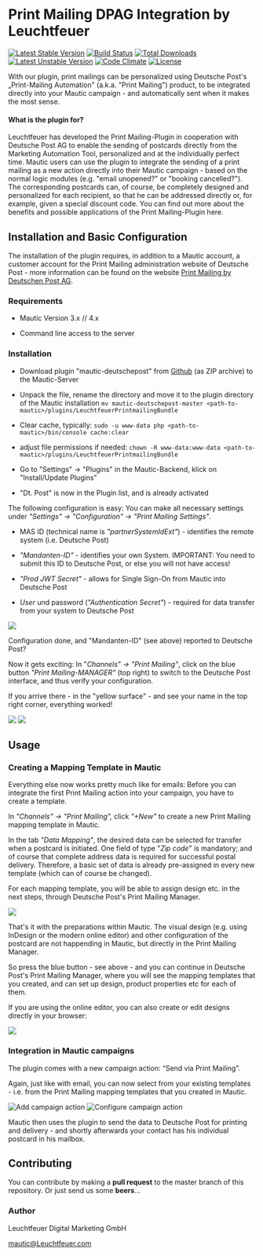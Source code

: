 # Print Mailing DPAG Integration by Leuchtfeuer
[![Latest Stable Version](https://poser.pugx.org/leuchtfeuer/mautic-deutschepost/v/stable)](https://packagist.org/packages/leuchtfeuer/mautic-deutschepost)
[![Build Status](https://github.com/Leuchtfeuer/mautic-deutschepost/workflows/Continous%20Integration/badge.svg)](https://github.com/Leuchtfeuer/mautic-deutschepost/actions)
[![Total Downloads](https://poser.pugx.org/leuchtfeuer/mautic-deutschepost/downloads)](https://packagist.org/packages/leuchtfeuer/mautic-deutschepost)
[![Latest Unstable Version](https://poser.pugx.org/leuchtfeuer/mautic-deutschepost/v/unstable)](https://packagist.org/packages/leuchtfeuer/mautic-deutschepost)
[![Code Climate](https://codeclimate.com/github/Leuchtfeuer/mautic-deutschepost/badges/gpa.svg)](https://codeclimate.com/github/Leuchtfeuer/mautic-deutschepost)
[![License](https://poser.pugx.org/leuchtfeuer/mautic-deutschepost/license)](https://packagist.org/packages/leuchtfeuer/mautic-deutschepost)

With our plugin, print mailings can be personalized using Deutsche Post's „Print-Mailing Automation" (a.k.a. "Print Mailing") product, to be integrated directly into your Mautic campaign - and automatically sent when it makes the most sense.


#### What is the plugin for?
Leuchtfeuer has developed the Print Mailing-Plugin in cooperation with Deutsche Post AG to enable the sending of postcards directly from the Marketing Automation Tool, personalized and at the individually perfect time.
Mautic users can use the plugin to integrate the sending of a print mailing as a new action directly into their Mautic campaign - based on the normal logic modules (e.g. "email unopened?" or "booking cancelled?"). The corresponding postcards can, of course, be completely designed and personalized for each recipient, so that he can be addressed directly or, for example, given a special discount code. You can find out more about the benefits and possible applications of the Print Mailing-Plugin here.

## Installation and Basic Configuration
The installation of the plugin requires, in addition to a Mautic account, a customer account for the Print Mailing administration website of Deutsche Post - more information can be found on the website [Print Mailing by Deutschen Post AG](https://www.deutschepost.de/de/t/printmailing.html).

### Requirements
*   Mautic Version 3.x // 4.x

*   Command line access to the server

### Installation
*   Download plugin "mautic-deutschepost" from [Github](https://ma.leuchtfeuer.com/asset/6:as051-`printmailing`-mautic-integration) (as ZIP archive) to the Mautic-Server

*   Unpack the file, rename the directory and move it to the plugin directory of the Mautic installation
    `mv mautic-deutschepost-master <path-to-mautic>/plugins/LeuchtfeuerPrintmailingBundle`

*   Clear cache, typically:
    `sudo -u www-data php <path-to-mautic>/bin/console cache:clear`

*   adjust file permissions if needed:
    `chown -R www-data:www-data <path-to-mautic>/plugins/LeuchtfeuerPrintmailingBundle`

*   Go to "Settings" -> "Plugins" in the Mautic-Backend, klick on "Install/Update Plugins"

*   "Dt. Post" is now in the Plugin list, and is already activated


The following configuration is easy: You can make all necessary settings under _"Settings" -> "Configuration" -> "Print Mailing Settings"_.

*   MAS ID (technical name is _"partnerSystemIdExt"_) - identifies the remote system (i.e. Deutsche Post)

*   _"Mandanten-ID"_ - identifies your own System. IMPORTANT: You need to submit this ID to Deutsche Post, or else you will not have access!

*   _"Prod JWT Secret"_ - allows for Single Sign-On from Mautic into Deutsche Post

*   _User_ und password (_"Authentication Secret"_) - required for data transfer from your system to Deutsche Post


![](https://www.leuchtfeuer.com/fileadmin/knowledge/Mautic/td/TD-Mautic-Config.png)

Configuration done, and "Mandanten-ID" (see above) reported to Deutsche Post?

Now it gets exciting: In "_Channels" -> "Print Mailing"_, click on the blue button _"Print Mailing-MANAGER"_ (top right) to switch to the Deutsche Post interface, and thus verify your configuration.

If you arrive there - in the "yellow surface" - and see your name in the top right corner, everything worked!

![](https://www.leuchtfeuer.com/fileadmin/knowledge/Mautic/td/TD-Manager-Button.png)
![](https://www.leuchtfeuer.com/fileadmin/_processed_/0/7/csm_TD-SSO_5e0671e54c.png)

## Usage

### Creating a Mapping Template in Mautic
Everything else now works pretty much like for emails: Before you can integrate the first Print Mailing action into your campaign, you have to create a template.

In _"Channels" -> "Print Mailing",_ click _"+New"_ to create a new Print Mailing mapping template in Mautic.

In the tab _"Data Mapping"_, the desired data can be selected for transfer when a postcard is initiated. One field of type "_Zip code_" is mandatory; and of course that complete address data is required for successful postal delivery. Therefore, a basic set of data is already pre-assigned in every new template (which can of course be changed).

For each mapping template, you will be able to assign design etc. in the next steps, through Deutsche Post's Print Mailing Manager.

![](https://www.leuchtfeuer.com/fileadmin/knowledge/Mautic/td/TD-Template.png)

That's it with the preparations within Mautic. The visual design (e.g. using InDesign or the modern online editor) and other configuration of the postcard are not happending in Mautic, but directly in the Print Mailing Manager.

So press the blue button - see above - and you can continue in Deutsche Post's Print Mailing Manager, where you will see the mapping templates that you created, and can set up design, product properties etc for each of them.

If you are using the online editor, you can also create or edit designs directly in your browser:

![](https://www.leuchtfeuer.com/fileadmin/_processed_/3/1/csm_TD-Manager_383ad2e208.jpg)

### Integration in Mautic campaigns
The plugin comes with a new campaign action: “Send via Print Mailing”.

Again, just like with email, you can now select from your existing templates - i.e. from the Print Mailing mapping templates that you created in Mautic.

![Add campaign action](https://www.leuchtfeuer.com/fileadmin/_processed_/4/5/csm_TD-Beispielkampagne_748801a493.png)
![Configure campaign action](https://www.leuchtfeuer.com/fileadmin/knowledge/Mautic/td/TD-Aktionen.png)

Mautic then uses the plugin to send the data to Deutsche Post for printing and delivery - and shortly afterwards your contact has his individual postcard in his mailbox.

## Contributing
You can contribute by making a **pull request** to the master branch of
this repository. Or just send us some **beers**...

### Author
Leuchtfeuer Digital Marketing GmbH

mautic@Leuchtfeuer.com
